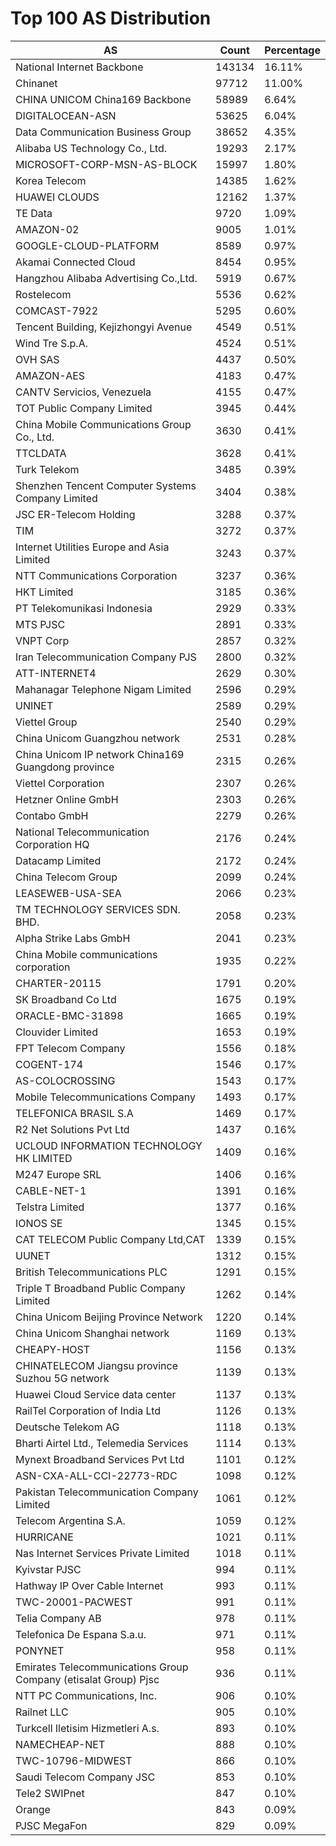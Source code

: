 # Top 100 AS Distribution
| AS | Count | Percentage |
|----|----|----|
| National Internet Backbone | 143134 | 16.11% |
| Chinanet | 97712 | 11.00% |
| CHINA UNICOM China169 Backbone | 58989 | 6.64% |
| DIGITALOCEAN-ASN | 53625 | 6.04% |
| Data Communication Business Group | 38652 | 4.35% |
| Alibaba US Technology Co., Ltd. | 19293 | 2.17% |
| MICROSOFT-CORP-MSN-AS-BLOCK | 15997 | 1.80% |
| Korea Telecom | 14385 | 1.62% |
| HUAWEI CLOUDS | 12162 | 1.37% |
| TE Data | 9720 | 1.09% |
| AMAZON-02 | 9005 | 1.01% |
| GOOGLE-CLOUD-PLATFORM | 8589 | 0.97% |
| Akamai Connected Cloud | 8454 | 0.95% |
| Hangzhou Alibaba Advertising Co.,Ltd. | 5919 | 0.67% |
| Rostelecom | 5536 | 0.62% |
| COMCAST-7922 | 5295 | 0.60% |
| Tencent Building, Kejizhongyi Avenue | 4549 | 0.51% |
| Wind Tre S.p.A. | 4524 | 0.51% |
| OVH SAS | 4437 | 0.50% |
| AMAZON-AES | 4183 | 0.47% |
| CANTV Servicios, Venezuela | 4155 | 0.47% |
| TOT Public Company Limited | 3945 | 0.44% |
| China Mobile Communications Group Co., Ltd. | 3630 | 0.41% |
| TTCLDATA | 3628 | 0.41% |
| Turk Telekom | 3485 | 0.39% |
| Shenzhen Tencent Computer Systems Company Limited | 3404 | 0.38% |
| JSC ER-Telecom Holding | 3288 | 0.37% |
| TIM | 3272 | 0.37% |
| Internet Utilities Europe and Asia Limited | 3243 | 0.37% |
| NTT Communications Corporation | 3237 | 0.36% |
| HKT Limited | 3185 | 0.36% |
| PT Telekomunikasi Indonesia | 2929 | 0.33% |
| MTS PJSC | 2891 | 0.33% |
| VNPT Corp | 2857 | 0.32% |
| Iran Telecommunication Company PJS | 2800 | 0.32% |
| ATT-INTERNET4 | 2629 | 0.30% |
| Mahanagar Telephone Nigam Limited | 2596 | 0.29% |
| UNINET | 2589 | 0.29% |
| Viettel Group | 2540 | 0.29% |
| China Unicom Guangzhou network | 2531 | 0.28% |
| China Unicom IP network China169 Guangdong province | 2315 | 0.26% |
| Viettel Corporation | 2307 | 0.26% |
| Hetzner Online GmbH | 2303 | 0.26% |
| Contabo GmbH | 2279 | 0.26% |
| National Telecommunication Corporation HQ | 2176 | 0.24% |
| Datacamp Limited | 2172 | 0.24% |
| China Telecom Group | 2099 | 0.24% |
| LEASEWEB-USA-SEA | 2066 | 0.23% |
| TM TECHNOLOGY SERVICES SDN. BHD. | 2058 | 0.23% |
| Alpha Strike Labs GmbH | 2041 | 0.23% |
| China Mobile communications corporation | 1935 | 0.22% |
| CHARTER-20115 | 1791 | 0.20% |
| SK Broadband Co Ltd | 1675 | 0.19% |
| ORACLE-BMC-31898 | 1665 | 0.19% |
| Clouvider Limited | 1653 | 0.19% |
| FPT Telecom Company | 1556 | 0.18% |
| COGENT-174 | 1546 | 0.17% |
| AS-COLOCROSSING | 1543 | 0.17% |
| Mobile Telecommunications Company | 1493 | 0.17% |
| TELEFONICA BRASIL S.A | 1469 | 0.17% |
| R2 Net Solutions Pvt Ltd | 1437 | 0.16% |
| UCLOUD INFORMATION TECHNOLOGY HK LIMITED | 1409 | 0.16% |
| M247 Europe SRL | 1406 | 0.16% |
| CABLE-NET-1 | 1391 | 0.16% |
| Telstra Limited | 1377 | 0.16% |
| IONOS SE | 1345 | 0.15% |
| CAT TELECOM Public Company Ltd,CAT | 1339 | 0.15% |
| UUNET | 1312 | 0.15% |
| British Telecommunications PLC | 1291 | 0.15% |
| Triple T Broadband Public Company Limited | 1262 | 0.14% |
| China Unicom Beijing Province Network | 1220 | 0.14% |
| China Unicom Shanghai network | 1169 | 0.13% |
| CHEAPY-HOST | 1156 | 0.13% |
| CHINATELECOM Jiangsu province Suzhou 5G network | 1139 | 0.13% |
| Huawei Cloud Service data center | 1137 | 0.13% |
| RailTel Corporation of India Ltd | 1126 | 0.13% |
| Deutsche Telekom AG | 1118 | 0.13% |
| Bharti Airtel Ltd., Telemedia Services | 1114 | 0.13% |
| Mynext Broadband Services Pvt Ltd | 1101 | 0.12% |
| ASN-CXA-ALL-CCI-22773-RDC | 1098 | 0.12% |
| Pakistan Telecommunication Company Limited | 1061 | 0.12% |
| Telecom Argentina S.A. | 1059 | 0.12% |
| HURRICANE | 1021 | 0.11% |
| Nas Internet Services Private Limited | 1018 | 0.11% |
| Kyivstar PJSC | 994 | 0.11% |
| Hathway IP Over Cable Internet | 993 | 0.11% |
| TWC-20001-PACWEST | 991 | 0.11% |
| Telia Company AB | 978 | 0.11% |
| Telefonica De Espana S.a.u. | 971 | 0.11% |
| PONYNET | 958 | 0.11% |
| Emirates Telecommunications Group Company (etisalat Group) Pjsc | 936 | 0.11% |
| NTT PC Communications, Inc. | 906 | 0.10% |
| Railnet LLC | 905 | 0.10% |
| Turkcell Iletisim Hizmetleri A.s. | 893 | 0.10% |
| NAMECHEAP-NET | 888 | 0.10% |
| TWC-10796-MIDWEST | 866 | 0.10% |
| Saudi Telecom Company JSC | 853 | 0.10% |
| Tele2 SWIPnet | 847 | 0.10% |
| Orange | 843 | 0.09% |
| PJSC MegaFon | 829 | 0.09% |
